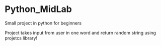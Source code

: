 # Python_MidLab
Small project in python for beginners

Project takes input from user in one word and return random string using projetcs library!
